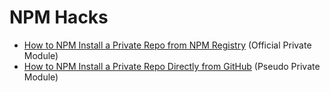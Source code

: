 # NPM Hacks

* [How to NPM Install a Private Repo from NPM Registry](./private-modules/registry) (Official Private Module)
* [How to NPM Install a Private Repo Directly from GitHub](./private-modules/github) (Pseudo Private Module)
